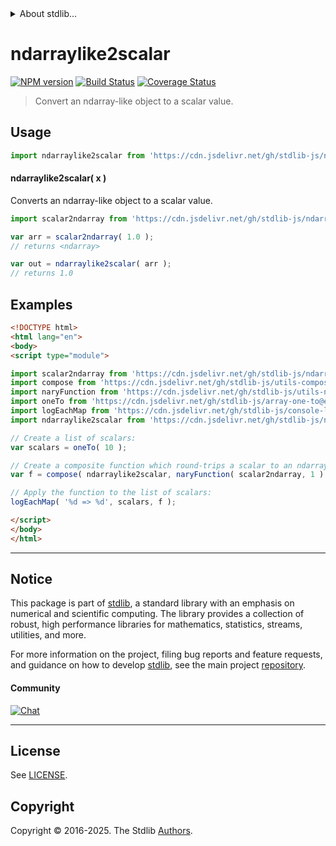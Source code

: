 <!--

@license Apache-2.0

Copyright (c) 2025 The Stdlib Authors.

Licensed under the Apache License, Version 2.0 (the "License");
you may not use this file except in compliance with the License.
You may obtain a copy of the License at

   http://www.apache.org/licenses/LICENSE-2.0

Unless required by applicable law or agreed to in writing, software
distributed under the License is distributed on an "AS IS" BASIS,
WITHOUT WARRANTIES OR CONDITIONS OF ANY KIND, either express or implied.
See the License for the specific language governing permissions and
limitations under the License.

-->


<details>
  <summary>
    About stdlib...
  </summary>
  <p>We believe in a future in which the web is a preferred environment for numerical computation. To help realize this future, we've built stdlib. stdlib is a standard library, with an emphasis on numerical and scientific computation, written in JavaScript (and C) for execution in browsers and in Node.js.</p>
  <p>The library is fully decomposable, being architected in such a way that you can swap out and mix and match APIs and functionality to cater to your exact preferences and use cases.</p>
  <p>When you use stdlib, you can be absolutely certain that you are using the most thorough, rigorous, well-written, studied, documented, tested, measured, and high-quality code out there.</p>
  <p>To join us in bringing numerical computing to the web, get started by checking us out on <a href="https://github.com/stdlib-js/stdlib">GitHub</a>, and please consider <a href="https://opencollective.com/stdlib">financially supporting stdlib</a>. We greatly appreciate your continued support!</p>
</details>

# ndarraylike2scalar

[![NPM version][npm-image]][npm-url] [![Build Status][test-image]][test-url] [![Coverage Status][coverage-image]][coverage-url] <!-- [![dependencies][dependencies-image]][dependencies-url] -->

> Convert an ndarray-like object to a scalar value.

<!-- Section to include introductory text. Make sure to keep an empty line after the intro `section` element and another before the `/section` close. -->

<section class="intro">

</section>

<!-- /.intro -->

<!-- Package usage documentation. -->



<section class="usage">

## Usage

```javascript
import ndarraylike2scalar from 'https://cdn.jsdelivr.net/gh/stdlib-js/ndarray-base-ndarraylike2scalar@esm/index.mjs';
```

#### ndarraylike2scalar( x )

Converts an ndarray-like object to a scalar value.

```javascript
import scalar2ndarray from 'https://cdn.jsdelivr.net/gh/stdlib-js/ndarray-from-scalar@esm/index.mjs';

var arr = scalar2ndarray( 1.0 );
// returns <ndarray>

var out = ndarraylike2scalar( arr );
// returns 1.0
```

</section>

<!-- /.usage -->

<!-- Package usage notes. Make sure to keep an empty line after the `section` element and another before the `/section` close. -->

<section class="notes">

</section>

<!-- /.notes -->

<!-- Package usage examples. -->

<section class="examples">

## Examples

<!-- eslint no-undef: "error" -->

```html
<!DOCTYPE html>
<html lang="en">
<body>
<script type="module">

import scalar2ndarray from 'https://cdn.jsdelivr.net/gh/stdlib-js/ndarray-from-scalar@esm/index.mjs';
import compose from 'https://cdn.jsdelivr.net/gh/stdlib-js/utils-compose@esm/index.mjs';
import naryFunction from 'https://cdn.jsdelivr.net/gh/stdlib-js/utils-nary-function@esm/index.mjs';
import oneTo from 'https://cdn.jsdelivr.net/gh/stdlib-js/array-one-to@esm/index.mjs';
import logEachMap from 'https://cdn.jsdelivr.net/gh/stdlib-js/console-log-each-map@esm/index.mjs';
import ndarraylike2scalar from 'https://cdn.jsdelivr.net/gh/stdlib-js/ndarray-base-ndarraylike2scalar@esm/index.mjs';

// Create a list of scalars:
var scalars = oneTo( 10 );

// Create a composite function which round-trips a scalar to an ndarray and back:
var f = compose( ndarraylike2scalar, naryFunction( scalar2ndarray, 1 ) );

// Apply the function to the list of scalars:
logEachMap( '%d => %d', scalars, f );

</script>
</body>
</html>
```

</section>

<!-- /.examples -->

<!-- Section to include cited references. If references are included, add a horizontal rule *before* the section. Make sure to keep an empty line after the `section` element and another before the `/section` close. -->

<section class="references">

</section>

<!-- /.references -->

<!-- Section for related `stdlib` packages. Do not manually edit this section, as it is automatically populated. -->

<section class="related">

</section>

<!-- /.related -->

<!-- Section for all links. Make sure to keep an empty line after the `section` element and another before the `/section` close. -->


<section class="main-repo" >

* * *

## Notice

This package is part of [stdlib][stdlib], a standard library with an emphasis on numerical and scientific computing. The library provides a collection of robust, high performance libraries for mathematics, statistics, streams, utilities, and more.

For more information on the project, filing bug reports and feature requests, and guidance on how to develop [stdlib][stdlib], see the main project [repository][stdlib].

#### Community

[![Chat][chat-image]][chat-url]

---

## License

See [LICENSE][stdlib-license].


## Copyright

Copyright &copy; 2016-2025. The Stdlib [Authors][stdlib-authors].

</section>

<!-- /.stdlib -->

<!-- Section for all links. Make sure to keep an empty line after the `section` element and another before the `/section` close. -->

<section class="links">

[npm-image]: http://img.shields.io/npm/v/@stdlib/ndarray-base-ndarraylike2scalar.svg
[npm-url]: https://npmjs.org/package/@stdlib/ndarray-base-ndarraylike2scalar

[test-image]: https://github.com/stdlib-js/ndarray-base-ndarraylike2scalar/actions/workflows/test.yml/badge.svg?branch=main
[test-url]: https://github.com/stdlib-js/ndarray-base-ndarraylike2scalar/actions/workflows/test.yml?query=branch:main

[coverage-image]: https://img.shields.io/codecov/c/github/stdlib-js/ndarray-base-ndarraylike2scalar/main.svg
[coverage-url]: https://codecov.io/github/stdlib-js/ndarray-base-ndarraylike2scalar?branch=main

<!--

[dependencies-image]: https://img.shields.io/david/stdlib-js/ndarray-base-ndarraylike2scalar.svg
[dependencies-url]: https://david-dm.org/stdlib-js/ndarray-base-ndarraylike2scalar/main

-->

[chat-image]: https://img.shields.io/gitter/room/stdlib-js/stdlib.svg
[chat-url]: https://app.gitter.im/#/room/#stdlib-js_stdlib:gitter.im

[stdlib]: https://github.com/stdlib-js/stdlib

[stdlib-authors]: https://github.com/stdlib-js/stdlib/graphs/contributors

[umd]: https://github.com/umdjs/umd
[es-module]: https://developer.mozilla.org/en-US/docs/Web/JavaScript/Guide/Modules

[deno-url]: https://github.com/stdlib-js/ndarray-base-ndarraylike2scalar/tree/deno
[deno-readme]: https://github.com/stdlib-js/ndarray-base-ndarraylike2scalar/blob/deno/README.md
[umd-url]: https://github.com/stdlib-js/ndarray-base-ndarraylike2scalar/tree/umd
[umd-readme]: https://github.com/stdlib-js/ndarray-base-ndarraylike2scalar/blob/umd/README.md
[esm-url]: https://github.com/stdlib-js/ndarray-base-ndarraylike2scalar/tree/esm
[esm-readme]: https://github.com/stdlib-js/ndarray-base-ndarraylike2scalar/blob/esm/README.md
[branches-url]: https://github.com/stdlib-js/ndarray-base-ndarraylike2scalar/blob/main/branches.md

[stdlib-license]: https://raw.githubusercontent.com/stdlib-js/ndarray-base-ndarraylike2scalar/main/LICENSE

</section>

<!-- /.links -->
